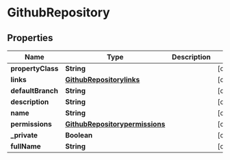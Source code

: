 

# GithubRepository


## Properties

| Name | Type | Description | Notes |
|------------ | ------------- | ------------- | -------------|
|**propertyClass** | **String** |  |  [optional] |
|**links** | [**GithubRepositorylinks**](GithubRepositorylinks.md) |  |  [optional] |
|**defaultBranch** | **String** |  |  [optional] |
|**description** | **String** |  |  [optional] |
|**name** | **String** |  |  [optional] |
|**permissions** | [**GithubRepositorypermissions**](GithubRepositorypermissions.md) |  |  [optional] |
|**_private** | **Boolean** |  |  [optional] |
|**fullName** | **String** |  |  [optional] |



